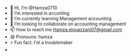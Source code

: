 - 👋 Hi, I’m @Hamza0710
- 👀 I’m interested in acconting
- 🌱 I’m currently learning Management accounting 
- 💞️ I’m looking to collaborate on accounting management 
- 📫 How to reach me Hamza.elouazzani07@gmail.com
- 😄 Pronouns: hamza
- ⚡ Fun fact: I'm a troublemaker
- 

<!---
Hamza0710/Hamza0710 is a ✨ special ✨ repository because its `README.md` (this file) appears on your GitHub profile.
You can click the Preview link to take a look at your changes.
--->
